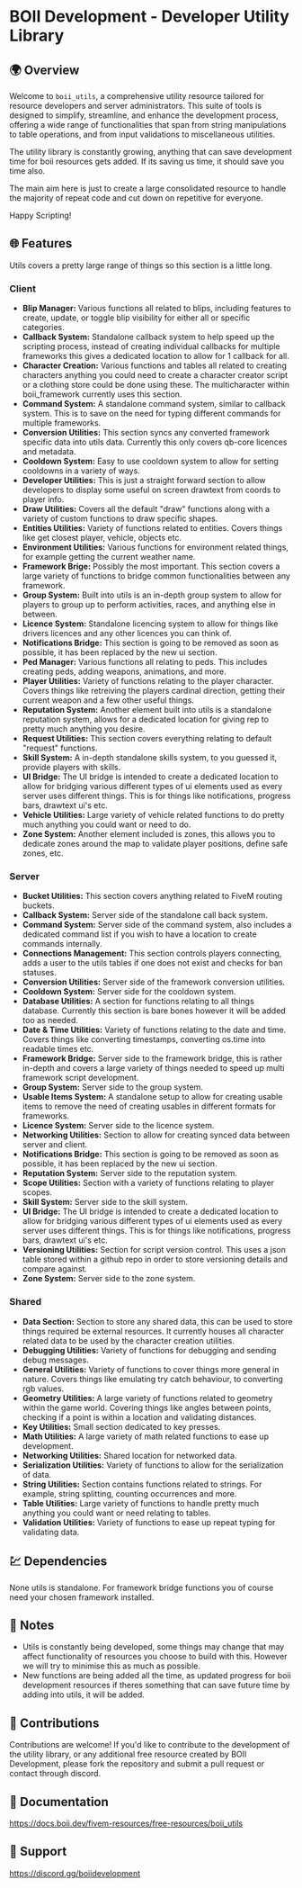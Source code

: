 # BOII Development - Developer Utility Library

## 🌍 Overview

Welcome to `boii_utils`, a comprehensive utility resource tailored for resource developers and server administrators.
This suite of tools is designed to simplify, streamline, and enhance the development process, offering a wide range of functionalities that span from string manipulations to table operations, and from input validations to miscellaneous utilities.

The utility library is constantly growing, anything that can save development time for boii resources gets added.
If its saving us time, it should save you time also.

The main aim here is just to create a large consolidated resource to handle the majority of repeat code and cut down on repetitive for everyone.

Happy Scripting!

## 🌐 Features

Utils covers a pretty large range of things so this section is a little long.

### Client

- **Blip Manager:** Various functions all related to blips, including features to create, update, or toggle blip visibility for either all or specific categories.
- **Callback System:** Standalone callback system to help speed up the scripting process, instead of creating individual callbacks for multiple frameworks this gives a dedicated location to allow for 1 callback for all.
- **Character Creation:** Various functions and tables all related to creating characters anything you could need to create a character creator script or a clothing store could be done using these. The multicharacter within boii_framework currently uses this section.
- **Command System:** A standalone command system, similar to callback system. This is to save on the need for typing different commands for multiple frameworks.
- **Conversion Utilities:** This section syncs any converted framework specific data into utils data. Currently this only covers qb-core licences and metadata.
- **Cooldown System:** Easy to use cooldown system to allow for setting cooldowns in a variety of ways.
- **Developer Utilities:** This is just a straight forward section to allow developers to display some useful on screen drawtext from coords to player info.
- **Draw Utilities:** Covers all the default "draw" functions along with a variety of custom functions to draw specific shapes.
- **Entities Utilities:** Variety of functions related to entities. Covers things like get closest player, vehicle, objects etc.
- **Environment Utilities:** Various functions for environment related things, for example getting the current weather name.
- **Framework Brige:** Possibly the most important. This section covers a large variety of functions to bridge common functionalities between any framework.
- **Group System:** Built into utils is an in-depth group system to allow for players to group up to perform activities, races, and anything else in between.
- **Licence System:** Standalone licencing system to allow for things like drivers licences and any other licences you can think of.
- **Notifications Bridge:** This section is going to be removed as soon as possible, it has been replaced by the new ui section.
- **Ped Manager:** Various functions all relating to peds. This includes creating peds, adding weapons, animations, and more.
- **Player Utilities:** Variety of functions relating to the player character. Covers things like retreiving the players cardinal direction, getting their current weapon and a few other useful things.
- **Reputation System:** Another element built into utils is a standalone reputation system, allows for a dedicated location for giving rep to pretty much anything you desire.
- **Request Utilities:** This section covers everything relating to default "request" functions.
- **Skill System:** A in-depth standalone skills system, to you guessed it, provide players with skills.
- **UI Bridge:** The UI bridge is intended to create a dedicated location to allow for bridging various different types of ui elements used as every server uses different things. This is for things like notifications, progress bars, drawtext ui's etc.
- **Vehicle Utilities:** Large variety of vehicle related functions to do pretty much anything you could want or need to do.
- **Zone System:** Another element included is zones, this allows you to dedicate zones around the map to validate player positions, define safe zones, etc.

### Server

- **Bucket Utilities:** This section covers anything related to FiveM routing buckets.
- **Callback System:** Server side of the standalone call back system. 
- **Command System:** Server side of the command system, also includes a dedicated command list if you wish to have a location to create commands internally.
- **Connections Management:** This section controls players connecting, adds a user to the utils tables if one does not exist and checks for ban statuses.
- **Conversion Utilities:** Server side of the framework conversion utilities.
- **Cooldown System:** Server side for the cooldown system.
- **Database Utilities:** A section for functions relating to all things database. Currently this section is bare bones however it will be added too as needed.
- **Date & Time Utilities:** Variety of functions relating to the date and time. Covers things like converting timestamps, converting os.time into readable times etc.
- **Framework Bridge:** Server side to the framework bridge, this is rather in-depth and covers a large variety of things needed to speed up multi framework script development.
- **Group System:** Server side to the group system.
- **Usable Items System:** A standalone setup to allow for creating usable items to remove the need of creating usables in different formats for frameworks.
- **Licence System:** Server side to the licence system.
- **Networking Utilities:** Section to allow for creating synced data between server and client.
- **Notifications Bridge:** This section is going to be removed as soon as possible, it has been replaced by the new ui section.
- **Reputation System:** Server side to the reputation system.
- **Scope Utilities:** Section with a variety of functions relating to player scopes.
- **Skill System:** Server side to the skill system.
- **UI Bridge:** The UI bridge is intended to create a dedicated location to allow for bridging various different types of ui elements used as every server uses different things. This is for things like notifications, progress bars, drawtext ui's etc.
- **Versioning Utilities:** Section for script version control. This uses a json table stored within a github repo in order to store versioning details and compare against.
- **Zone System:** Server side to the zone system.

### Shared

- **Data Section:** Section to store any shared data, this can be used to store things required be external resources. It currently houses all character related data to be used by the character creation utilities.
- **Debugging Utilities:** Variety of functions for debugging and sending debug messages.
- **General Utilities:** Variety of functions to cover things more general in nature. Covers things like emulating try catch behaviour, to converting rgb values.
- **Geometry Utilities:** A large variety of functions related to geometry within the game world. Covering things like angles between points, checking if a point is within a location and validating distances.
- **Key Utilities:** Small section dedicated to key presses. 
- **Math Utilities:** A large variety of math related functions to ease up development.
- **Networking Utilities:** Shared location for networked data.
- **Serialization Utilities:** Variety of functions to allow for the serialization of data.
- **String Utilities:** Section contains functions related to strings. For example, string splitting, counting occurrences and more.
- **Table Utilities:** Large variety of functions to handle pretty much anything you could want or need relating to tables.
- **Validation Utilities:** Variety of functions to ease up repeat typing for validating data.

## 💹 Dependencies

None utils is standalone. 
For framework bridge functions you of course need your chosen framework installed.

## 📝 Notes

- Utils is constantly being developed, some things may change that may affect functionality of resources you choose to build with this. However we will try to minimise this as much as possible.
- New functions are being added all the time, as updated progress for boii development resources if theres something that can save future time by adding into utils, it will be added.

## 🤝 Contributions

Contributions are welcome! 
If you'd like to contribute to the development of the utility library, or any additional free resource created by BOII Development, please fork the repository and submit a pull request or contact through discord.

## 📝 Documentation

https://docs.boii.dev/fivem-resources/free-resources/boii_utils

## 📩 Support

https://discord.gg/boiidevelopment
